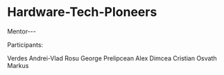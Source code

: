 Hardware-Tech-PIoneers
======================

Mentor---

Participants:

Verdes Andrei-Vlad
Rosu George
Prelipcean Alex
Dimcea Cristian 
Osvath Markus

